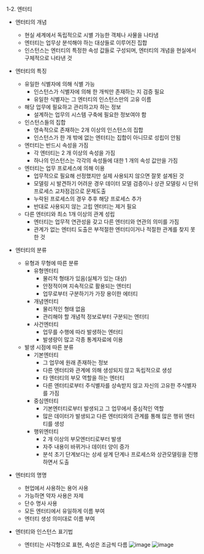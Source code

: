 1-2. 엔터티
+ 엔터티의 개념
   + 현실 세계에서 독립적으로 시별 가능한 객체나 사물을 나타냄
   + 엔터티는 업무상 분석해야 하는 대상들로 이루어진 집합
   + 인스턴스는 엔터티의 특정한 속성 값들로 구성되며, 엔터티의 개념을 현실에서 구체적으로 나타낸 것

+ 엔터티의 특징
   + 유일한 식별자에 의해 식별 가능
      + 인스턴스가 식별자에 의해 한 개씩만 존재하는 지 검증 필요
      + 유일한 식별자는 그 엔터티의 인스턴스만의 고유 이름
   + 해당 업무에 필요하고 관리하고자 하는 정보
      + 설계하는 업무의 시스템 구축에 필요한 정보여야 함
   + 인스턴스들의 집합
      + 영속적으로 존재하는 2개 이상의 인스턴스의 집합
      + 인스턴스가 한 개 밖에 없는 엔터티는 집합이 아니므로 성립이 안됨
   + 엔터티는 반드시 속성을 가짐
      + 각 엔터티는 2 개 이상의 속성을 가짐
      + 하나의 인스턴스는 각각의 속성들에 대한 1 개의 속성 값만을 가짐
   + 엔터티는 업무 프로세스에 의해 이용
      + 업무적으로 필요해 선정했지만 실제 사용되지 않으면 잘못 설계된 것
      + 모델링 시 발견하기 어려운 경우 데이터 모델 검증이나 상관 모델링 시 단위 프로세스 교차점검으로 문제도출
      + 누락된 프로세스의 경우 추후 해당 프로세스 추가
      + 반대로 사용되지 않는 고립 엔터티는 제거 필요
   + 다른 엔터티와 최소 1개 이상의 관계 성립
      + 엔터티는 업무적 연관성을 갖고 다른 엔터티와 연관의 의미를 가짐
      + 관계가 없는 엔터티 도출은 부적절한 엔터티이거나 적절한 관계를 찾지 못한 것

+ 엔터티의 분류
  + 유형과 무형에 따른 분류
     + 유형엔터티
       + 물리적 형태가 있음(실체가 있는 대상)
       + 안정적이며 지속적으로 활용되는 엔터티
       + 업무로부터 구분하기가 가장 용이한 에터티
    + 개념엔터티
       + 물리적인 형태 없음
       + 관리해야 할 개념적 정보로부터 구분되는 엔터티
    + 사건엔터티
       + 업무를 수행에 따라 발생하는 엔터티
       + 발생량이 많고 각종 통계자료에 이용
  + 발생 시점에 따른 분류
    + 기본엔터티
      + 그 업무에 원래 존재하는 정보
      + 다른 엔터티와 관계에 의해 생성되지 않고 독립적으로 생성
      + 타 엔터티의 부모 역할을 하는 엔터티
      + 다른 엔터티로부터 주식별자를 상속받지 않고 자신의 고유한 주식별자를 가짐
    + 중심엔터티
      + 기본엔터티로부터 발생되고 그 업무에서 중심적인 역할
      + 많은 데이터가 발생되고 다른 엔터티와의 관계를 통해 많은 행위 엔터티를 생성
    + 행위엔터티
      + 2 개 이상의 부모엔터티로부터 발생
      + 자주 내용이 바뀌거나 데이터 양이 증가
      + 분석 초기 단계보다는 상세 설계 단계나 프로세스와 상관모델링을 진행하면서 도출

+ 엔터티의 명명
   + 현업에서 사용하는 용어 사용
   + 가능하면 약자 사용은 자제
   + 단수 명사 사용
   + 모든 엔터티에서 유일하게 이름 부여
   + 엔터티 생성 의미대로 이름 부여

+ 엔터티와 인스턴스 표기법
   + 엔터티는 사각형으로 표현, 속성은 조금씩 다름
![image](https://github.com/welcomeglory/SQLD/assets/153584777/cc9fb0b7-1eb1-43fb-adfd-81e79e192512)
![image](https://github.com/welcomeglory/SQLD/assets/153584777/64d4df71-e5a3-4012-b512-e501f9440705)

 
  
